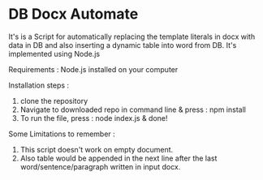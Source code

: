# DB Docx Automate

It's is a Script for automatically replacing the template literals in docx with data in DB and also inserting a dynamic table into word from DB.
It's implemented using Node.js

Requirements : 
Node.js installed on your computer

Installation steps : 
1. clone the repository
2. Navigate to downloaded repo in command line & press : npm install
3. To run the file, press : node index.js & done!

Some Limitations to remember : 
1. This script doesn't work on empty document.
2. Also table would be appended in the next line after the last word/sentence/paragraph written in input docx.
